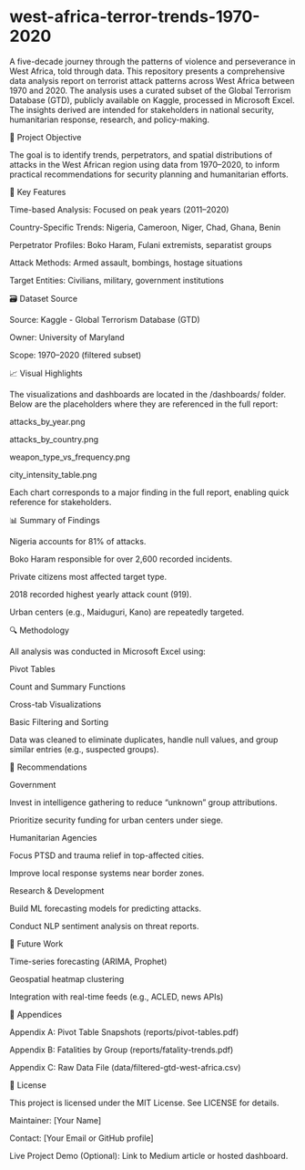 # west-africa-terror-trends-1970-2020
A five-decade journey through the patterns of violence and perseverance in West Africa, told through data.
This repository presents a comprehensive data analysis report on terrorist attack patterns across West Africa between 1970 and 2020. The analysis uses a curated subset of the Global Terrorism Database (GTD), publicly available on Kaggle, processed in Microsoft Excel. The insights derived are intended for stakeholders in national security, humanitarian response, research, and policy-making.

🧠 Project Objective

The goal is to identify trends, perpetrators, and spatial distributions of attacks in the West African region using data from 1970–2020, to inform practical recommendations for security planning and humanitarian efforts.

📌 Key Features

Time-based Analysis: Focused on peak years (2011–2020)

Country-Specific Trends: Nigeria, Cameroon, Niger, Chad, Ghana, Benin

Perpetrator Profiles: Boko Haram, Fulani extremists, separatist groups

Attack Methods: Armed assault, bombings, hostage situations

Target Entities: Civilians, military, government institutions

🗃 Dataset Source

Source: Kaggle - Global Terrorism Database (GTD)

Owner: University of Maryland

Scope: 1970–2020 (filtered subset)

📈 Visual Highlights

The visualizations and dashboards are located in the /dashboards/ folder. Below are the placeholders where they are referenced in the full report:

attacks_by_year.png

attacks_by_country.png

weapon_type_vs_frequency.png

city_intensity_table.png

Each chart corresponds to a major finding in the full report, enabling quick reference for stakeholders.

📊 Summary of Findings

Nigeria accounts for 81% of attacks.

Boko Haram responsible for over 2,600 recorded incidents.

Private citizens most affected target type.

2018 recorded highest yearly attack count (919).

Urban centers (e.g., Maiduguri, Kano) are repeatedly targeted.

🔍 Methodology

All analysis was conducted in Microsoft Excel using:

Pivot Tables

Count and Summary Functions

Cross-tab Visualizations

Basic Filtering and Sorting

Data was cleaned to eliminate duplicates, handle null values, and group similar entries (e.g., suspected groups).

📌 Recommendations

Government

Invest in intelligence gathering to reduce “unknown” group attributions.

Prioritize security funding for urban centers under siege.

Humanitarian Agencies

Focus PTSD and trauma relief in top-affected cities.

Improve local response systems near border zones.

Research & Development

Build ML forecasting models for predicting attacks.

Conduct NLP sentiment analysis on threat reports.

🧪 Future Work

Time-series forecasting (ARIMA, Prophet)

Geospatial heatmap clustering

Integration with real-time feeds (e.g., ACLED, news APIs)

📎 Appendices

Appendix A: Pivot Table Snapshots (reports/pivot-tables.pdf)

Appendix B: Fatalities by Group (reports/fatality-trends.pdf)

Appendix C: Raw Data File (data/filtered-gtd-west-africa.csv)

📜 License

This project is licensed under the MIT License. See LICENSE for details.

Maintainer: [Your Name]

Contact: [Your Email or GitHub profile]

Live Project Demo (Optional): Link to Medium article or hosted dashboard.

